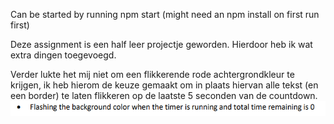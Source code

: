 Can be started by running npm start (might need an npm install on first run first)

Deze assignment is een half leer projectje geworden.
Hierdoor heb ik wat extra dingen toegevoegd.

Verder lukte het mij niet om een flikkerende rode achtergrondkleur te krijgen,
ik heb hierom de keuze gemaakt om in plaats hiervan alle tekst (en een border) te laten flikkeren op de laatste 5 seconden van de countdown.
![Alt text](image.png)
